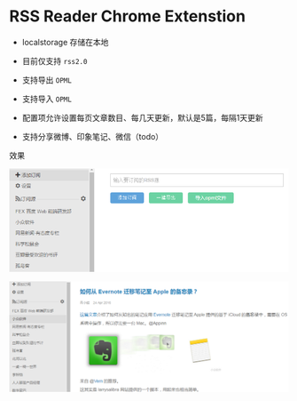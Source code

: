 RSS Reader Chrome Extenstion
=====

- localstorage 存储在本地

- 目前仅支持 `rss2.0`

- 支持导出 `OPML`

- 支持导入 `OPML`

- 配置项允许设置每页文章数目、每几天更新，默认是5篇，每隔1天更新

- 支持分享微博、印象笔记、微信（todo）

效果

![](./src/assets/images/screenshot.png)

![](./src/assets/images/screenshot-1.png)
